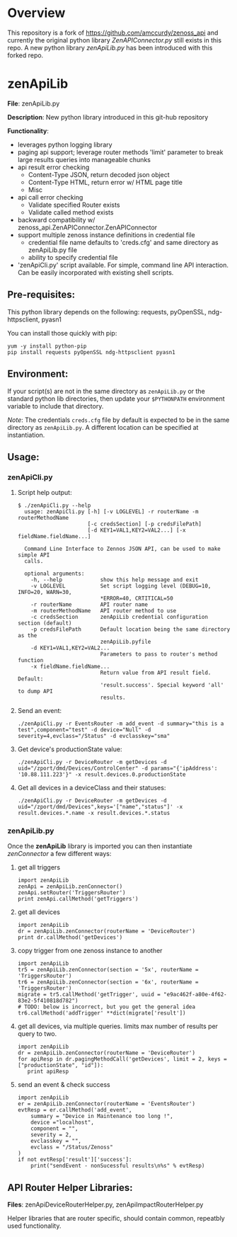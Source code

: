 # Overview

This repository is a fork of https://github.com/amccurdy/zenoss_api and currently the original python library _ZenAPIConnector.py_ still exists in this repo. A new python library _zenApiLib.py_ has been introduced with this forked repo.

# zenApiLib
**File**: zenApiLib.py

**Description**: New python library introduced in this git-hub repository

**Functionality**:
- leverages python logging library
- paging api support; leverage router methods 'limit' parameter to break large results queries into manageable chunks
- api result error checking
    - Content-Type JSON, return decoded json object
    - Content-Type HTML, return error w/ HTML page title
    - Misc
- api call error checking
    - Validate specified Router exists
    - Validate called method exists
- backward compatibility w/ zenoss_api.ZenAPIConnector.ZenAPIConnector
- support multiple zenoss instance definitions in credential file
    - credential file name defaults to 'creds.cfg' and same directory as zenApiLib.py file
    - ability to specify credential file
- 'zenApiCli.py' script available. For simple, command line API interaction. Can be easily incorporated with existing shell scripts.

## Pre-requisites:
This python library depends on the following: requests, pyOpenSSL, ndg-httpsclient, pyasn1

You can install those quickly with pip:
```
yum -y install python-pip
pip install requests pyOpenSSL ndg-httpsclient pyasn1
```

## Environment:

If your script(s) are not in the same directory as `zenApiLib.py` or the standard python lib directories, then update your `$PYTHONPATH` environment variable to include that directory.

_Note_: The credentials `creds.cfg` file by default is expected to be in the same directory as `zenApiLib.py`. A different location can be specified at instantiation.

## Usage:

### zenApiCli.py

   1. Script help output:
   
      ```
      $ ./zenApiCli.py --help
        usage: zenApiCli.py [-h] [-v LOGLEVEL] -r routerName -m routerMethodName
                            [-c credsSection] [-p credsFilePath]
                            [-d KEY1=VAL1,KEY2=VAL2...] [-x fieldName.fieldName...]

        Command Line Interface to Zennos JSON API, can be used to make simple API
        calls.

        optional arguments:
          -h, --help            show this help message and exit
          -v LOGLEVEL           Set script logging level (DEBUG=10, INFO=20, WARN=30,
                                *ERROR=40, CRTITICAL=50
          -r routerName         API router name
          -m routerMethodName   API router method to use
          -c credsSection       zenApiLib credential configuration section (default)
          -p credsFilePath      Default location being the same directory as the
                                zenApiLib.pyfile
          -d KEY1=VAL1,KEY2=VAL2...
                                Parameters to pass to router's method function
          -x fieldName.fieldName...
                                Return value from API result field. Default:
                                'result.success'. Special keyword 'all' to dump API
                                results.
      ```
  
   1. Send an event:
      ```
      ./zenApiCli.py -r EventsRouter -m add_event -d summary="this is a test",component="test" -d device="Null" -d severity=4,evclass="/Status" -d evclasskey="sma"
      ```

   1. Get device's productionState value:
      ```
      ./zenApiCli.py -r DeviceRouter -m getDevices -d uid="/zport/dmd/Devices/ControlCenter" -d params="{'ipAddress': '10.88.111.223'}" -x result.devices.0.productionState
      ```
   1. Get all devices in a deviceClass and their statuses:
      ```
      ./zenApiCli.py -r DeviceRouter -m getDevices -d uid="/zport/dmd/Devices",keys='["name","status"]' -x result.devices.*.name -x result.devices.*.status
      ```

### zenApiLib.py

   Once the **zenApiLib** library is imported you can then instantiate _zenConnector_ a few different ways:

   1. get all triggers
      ```
      import zenApiLib
      zenApi = zenApiLib.zenConnector()
      zenApi.setRouter('TriggersRouter')
      print zenApi.callMethod('getTriggers')
      ```

   1. get all devices
      ```
      import zenApiLib
      dr = zenApiLib.zenConnector(routerName = 'DeviceRouter')
      print dr.callMethod('getDevices')
      ```

   1. copy trigger from one zenoss instance to another
      ```
      import zenApiLib
      tr5 = zenApiLib.zenConnector(section = '5x', routerName = 'TriggersRouter')
      tr6 = zenApiLib.zenConnector(section = '6x', routerName = 'TriggersRouter')
      migrate = tr5.callMethod('getTrigger', uuid = "e9ac462f-a80e-4f62-83e2-5f410818d782")
      # TODO: below is incorrect, but you get the general idea
      tr6.callMethod('addTrigger' **dict(migrate['result'])
      ```

   1. get all devices, via multiple queries. limits max number of results per query to two.
      ```
      import zenApiLib
      dr = zenApiLib.zenConnector(routerName = 'DeviceRouter')
      for apiResp in dr.pagingMethodCall('getDevices', limit = 2, keys = ["productionState", "id"]):
         print apiResp
      ```

   1. send an event & check success
      ```
      import zenApiLib
      er = zenApiLib.zenConnector(routerName = 'EventsRouter')
      evtResp = er.callMethod('add_event', 
          summary = "Device in Maintenance too long !",
          device ="localhost",
          component = "",
          severity = 2,
          evclasskey = "",
          evclass = "/Status/Zenoss"
      )
      if not evtResp['result']['success']:
          print("sendEvent - nonSucessful results\n%s" % evtResp)
      ```

## API Router Helper Libraries:
**Files**: zenApiDeviceRouterHelper.py, zenApiImpactRouterHelper.py

Helper libraries that are router specific, should contain common, repeatbly used functionality.

